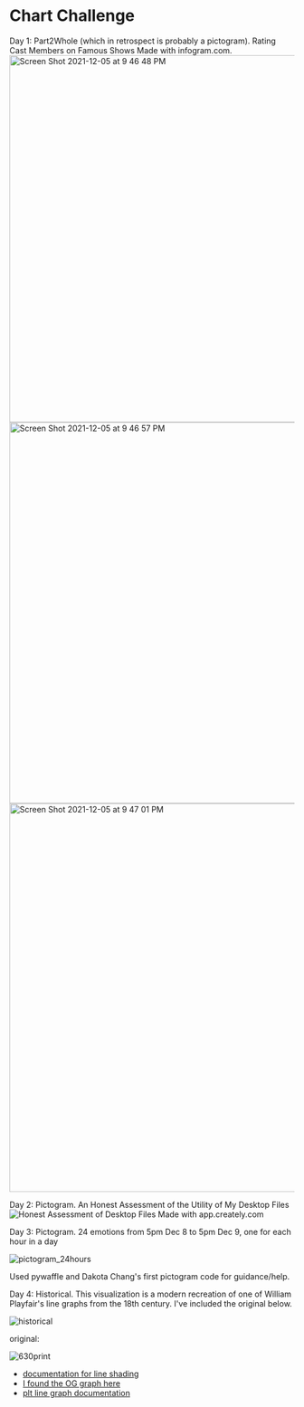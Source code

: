 # Chart Challenge

Day 1: Part2Whole (which in retrospect is probably a pictogram). Rating Cast Members on Famous Shows
Made with infogram.com. 
<img width="649" alt="Screen Shot 2021-12-05 at 9 46 48 PM" src="https://user-images.githubusercontent.com/95489525/145153224-a14f744b-b986-4a24-a19b-bbfb528dfb33.png"> 
<img width="674" alt="Screen Shot 2021-12-05 at 9 46 57 PM" src="https://user-images.githubusercontent.com/95489525/145153234-ab4c82fc-0d6e-4393-8156-e040db746b14.png">
<img width="687" alt="Screen Shot 2021-12-05 at 9 47 01 PM" src="https://user-images.githubusercontent.com/95489525/145153249-3eea8d6c-9fc8-4e24-bf24-23a2d072c34c.png">



Day 2: Pictogram. An Honest Assessment of the Utility of My Desktop Files
![Honest Assessment of Desktop Files](https://user-images.githubusercontent.com/95489525/145153065-abd3c8a6-bf5e-4e34-967e-1442a81c3a1d.png)
Made with app.creately.com

Day 3: Pictogram. 24 emotions from 5pm Dec 8 to 5pm Dec 9, one for each hour in a day 

![pictogram_24hours](https://user-images.githubusercontent.com/95489525/145501455-daf0cd37-f275-4626-8baf-12e581f8241d.png)

Used pywaffle and Dakota Chang's first pictogram code for guidance/help. 

Day 4: Historical. This visualization is a modern recreation of one of William Playfair's line graphs from the 18th century. I've included the original below. 

![historical](https://user-images.githubusercontent.com/95489525/145689845-1f8604a5-0382-469f-abbc-7c3a87d5199f.png)

original: 

![630print](https://user-images.githubusercontent.com/95489525/145689828-6dfc3167-9e04-48e2-a227-67539efdfe6b.png)

* [documentation for line shading](https://matplotlib.org/stable/gallery/lines_bars_and_markers/fill_between_demo.html)
* [I found the OG graph here](https://rockcontent.com/blog/12-great-visualizations-that-made-history/)
* [plt line graph documentation](https://datatofish.com/line-chart-python-matplotlib/)


